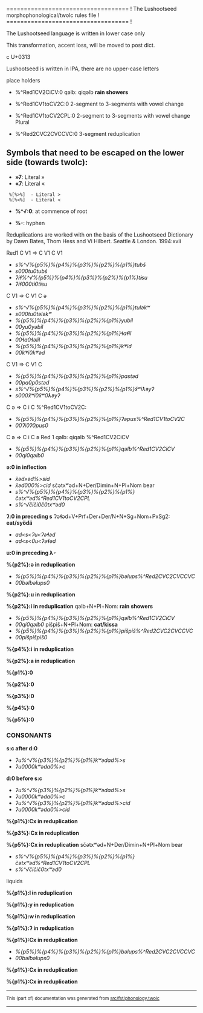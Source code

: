=================================== !
The Lushootseed morphophonological/twolc rules file !
=================================== !

The Lushootseed language is written in lower case only

This transformation, accent loss, will be moved to post dict.

c U+0313

Lushootseed is written in IPA, there are no upper-case letters

place holders

* %^Red1CV2CiCV:0  qəlb: qiqəlb **rain showers**
* %^Red1CV1toCV2C:0  2-segment to 3-segments with vowel change 
* %^Red1CV1toCV2CPL:0  2-segment to 3-segments with vowel change Plural

* %^Red2CVC2CVCCVC:0  3-segment reduplication 

## Symbols that need to be escaped on the lower side (towards twolc):
* **»7**:  Literal »
* **«7**:  Literal «
```
 %[%>%]  - Literal >
 %[%<%]  - Literal <
```
* **%^√:0**: at commence of root

* **%-**:  hyphen

Reduplications are worked with on the basis of the Lushootseed Dictionary by Dawn Bates, Thom Hess and Vi Hilbert. Seattle & London. 1994:xvii

Red1
C V1 => C V1 C V1 
* *s%^√%{p5%}%{p4%}%{p3%}%{p2%}%{p1%}tubš*
* *s000tu0tubš*
* *ʔiɬ%^√%{p5%}%{p4%}%{p3%}%{p2%}%{p1%}t̕isu*
* *ʔiɬ000t̕i0t̕isu*

C V1 => C V1 C ə  
* *s%^√%{p5%}%{p4%}%{p3%}%{p2%}%{p1%}tuləkʷ*
* *s000tu0tələkʷ*
* *%{p5%}%{p4%}%{p3%}%{p2%}%{p1%}yubil*
* *00yu0yəbil*
* *%{p5%}%{p4%}%{p3%}%{p2%}%{p1%}ɬaɬil*
* *00ɬa0ɬəlil*
* *%{p5%}%{p4%}%{p3%}%{p2%}%{p1%}k̓ʷid*
* *00k̓ʷi0k̓ʷəd*

C V1 => C V1 C   
* *%{p5%}%{p4%}%{p3%}%{p2%}%{p1%}pastəd*
* *00pa0p0stəd*
* *s%^√%{p5%}%{p4%}%{p3%}%{p2%}%{p1%}x̌ʷiƛ̕əyʔ*
* *s000x̌ʷi0x̌ʷ0ƛ̕əyʔ*

C ə => C i C   %^Red1CV1toCV2C:
* *%{p5%}%{p4%}%{p3%}%{p2%}%{p1%}ʔəpus%^Red1CV1toCV2C*
* *00ʔi0ʔ0pus0*

C ə => C i C ə
Red 1 qəlb: qiqəlb %^Red1CV2CiCV
* *%{p5%}%{p4%}%{p3%}%{p2%}%{p1%}qəlb%^Red1CV2CiCV*
* *00qi0qəlb0*

**ə:0 in inflection**
* *x̌əd»əd%>sid*
* *x̌əd000%>cid*
sčətxʷəd+N+Der/Dimin+N+Pl+Nom bear
* *s%^√%{p5%}%{p4%}%{p3%}%{p2%}%{p1%}čətxʷəd%^Red1CV1toCV2CPL*
* *s%^√čiči0č0txʷəd0*

**ʔ:0 in preceding s**
ʔəɬəd+V+Prf+Der+Der/N+N+Sg+Nom+PxSg2: __eat/syödä__
* *ad<s<ʔu<ʔəɬəd*
* *ad<s<0u<ʔəɬəd*

**u:0 in preceding ƛ̕**

**%{p2%}:ə in reduplication**
* *%{p5%}%{p4%}%{p3%}%{p2%}%{p1%}bəlups%^Red2CVC2CVCCVC*
* *00bəlbəlups0*

**%{p2%}:u in reduplication**

**%{p2%}:i in reduplication**
qəlb+N+Pl+Nom: **rain showers**
* *%{p5%}%{p4%}%{p3%}%{p2%}%{p1%}qəlb%^Red1CV2CiCV*
* *00qi0qəlb0*
pišpiš+N+Pl+Nom: **cat/kissa**
* *%{p5%}%{p4%}%{p3%}%{p2%}%{p1%}pišpiš%^Red2CVC2CVCCVC*
* *00pišpišpiš0*

**%{p4%}:i in reduplication**

**%{p2%}:a in reduplication**

**%{p1%}:0**

**%{p2%}:0**

**%{p3%}:0**

**%{p4%}:0**

**%{p5%}:0**

### CONSONANTS
**s:c after d:0**

* *ʔu%^√%{p3%}%{p2%}%{p1%}kʷədad%>s*
* *ʔu0000kʷəda0%>c*

**d:0 before s:c**
* *ʔu%^√%{p3%}%{p2%}%{p1%}kʷədad%>s*
* *ʔu0000kʷəda0%>c*
* *ʔu%^√%{p3%}%{p2%}%{p1%}kʷədad%>cid*
* *ʔu0000kʷəda0%>cid*

**%{p1%}:Cx in reduplication**

**%{p3%}:Cx in reduplication**

**%{p5%}:Cx in reduplication**
sčətxʷəd+N+Der/Dimin+N+Pl+Nom bear
* *s%^√%{p5%}%{p4%}%{p3%}%{p2%}%{p1%}čətxʷəd%^Red1CV1toCV2CPL*
* *s%^√čičič0txʷəd0*

liquids

**%{p1%}:l̕ in reduplication**

**%{p1%}:y̓ in reduplication**

**%{p1%}:w̓ in reduplication**

**%{p1%}:ʔ in reduplication**

**%{p1%}:Cx in reduplication**
* *%{p5%}%{p4%}%{p3%}%{p2%}%{p1%}bəlups%^Red2CVC2CVCCVC*
* *00bəlbəlups0*

**%{p1%}:Cx in reduplication**

**%{p1%}:Cx in reduplication**

* * *

<small>This (part of) documentation was generated from [src/fst/phonology.twolc](https://github.com/giellalt/lang-lut/blob/main/src/fst/phonology.twolc)</small>

---

